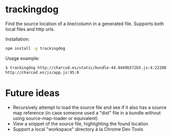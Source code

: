 trackingdog
===========

Find the source location of a line/column in a generated file. Supports
both local files and http urls.

Installation:

```sh
npm install -g trackingdog
```

Usage example:

```sh
$ trackingdog http://charcod.es/static/bundle-44.0449b572b5.js:4:22208
http://charcod.es/js/app.js:95:0
```

Future ideas
============

- Recursively attempt to load the source file and see if it also has a source
  map reference (in case someone used a "dist" file in a bundle without using
  source-map-loader or equivalent)
- View a snippet of the source file, highlighting the found location
- Support a local "workspace" directory à la Chrome Dev Tools
